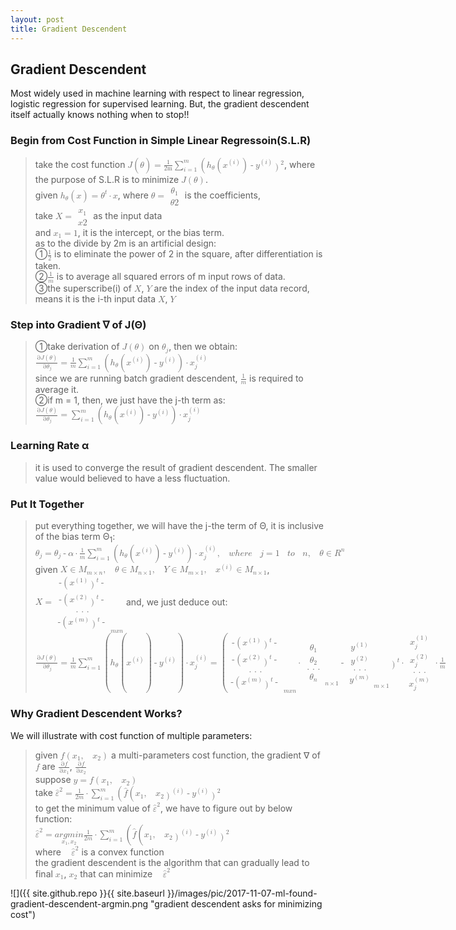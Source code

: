 ```yaml
---
layout: post
title: Gradient Descendent
---
```


## Gradient Descendent
<p class="message">
Most widely used in machine learning with respect to linear regression, logistic regression for supervised learning.  But, the gradient descendent itself actually knows nothing when to stop!!    
</p>

### Begin from Cost Function in Simple Linear Regressoin(S.L.R)
>take the cost function <math xmlns="http://www.w3.org/1998/Math/MathML"><mi>J</mi><mo>(</mo><mi>&#x3B8;</mi><mo>)</mo><mo>=</mo><mfrac><mstyle displaystyle="true"><mn>1</mn></mstyle><mstyle displaystyle="true"><mi>2m</mi></mstyle></mfrac><munderover><mo>&#x2211;</mo><mrow><mi>i</mi><mo>=</mo><mn>1</mn></mrow><mi>m</mi></munderover><mo>(</mo><msub><mi>h</mi><mi>&#x3B8;</mi></msub><mo>(</mo><msup><mi>x</mi><mrow><mo>(</mo><mi>i</mi><mo>)</mo></mrow></msup><mo>)</mo><mo>-</mo><msup><mi>y</mi><mrow><mo>(</mo><mi>i</mi><mo>)</mo></mrow></msup><msup><mo>)</mo><mn>2</mn></msup></math>, where the purpose of S.L.R is to minimize <math xmlns="http://www.w3.org/1998/Math/MathML"><mi>J</mi><mo>(</mo><mi>&#x3B8;</mi><mo>)</mo></math>.  
>given <math xmlns="http://www.w3.org/1998/Math/MathML"><msub><mi>h</mi><mi>&#x3B8;</mi></msub><mo>(</mo><mi>x</mi><mo>)</mo><mo>=</mo><msup><mi>&#x3B8;</mi><mi>t</mi></msup><mo>&#xB7;</mo><mi>x</mi></math>, where <math xmlns="http://www.w3.org/1998/Math/MathML"><mi>&#x3B8;</mi><mo>=</mo><mfenced open="[" close="]"><mtable><mtr><mtd><msub><mi>&#x3B8;</mi><mn>1</mn></msub></mtd></mtr><mtr><mtd><mi>&#x3B8;</mi><mn>2</mn></mtd></mtr></mtable></mfenced></math> is the coefficients,  
>take <math xmlns="http://www.w3.org/1998/Math/MathML"><mi>X</mi><mo>=</mo><mfenced open="[" close="]"><mtable><mtr><mtd><msub><mi>x</mi><mn>1</mn></msub></mtd></mtr><mtr><mtd><mi>x</mi><mn>2</mn></mtd></mtr></mtable></mfenced></math> as the input data  
>and <math xmlns="http://www.w3.org/1998/Math/MathML"><msub><mi>x</mi><mn>1</mn></msub><mo>=</mo><mn>1</mn></math>, it is the intercept, or the bias term.  
>as to the divide by 2m is an artificial design:  
>&#10112;<math xmlns="http://www.w3.org/1998/Math/MathML"><mfrac><mn>1</mn><mn>2</mn></mfrac></math> is to eliminate the power of 2 in the square, after differentiation is taken.  
>&#10113;<math xmlns="http://www.w3.org/1998/Math/MathML"><mfrac><mn>1</mn><mi>m</mi></mfrac></math> is to average all squared errors of m input rows of data.  
>&#10114;the superscribe(i) of <math xmlns="http://www.w3.org/1998/Math/MathML"><mi>X</mi></math>, <math xmlns="http://www.w3.org/1998/Math/MathML"><mi>Y</mi></math> are the index of the input data record, means it is the i-th input data <math xmlns="http://www.w3.org/1998/Math/MathML"><mi>X</mi></math>, <math xmlns="http://www.w3.org/1998/Math/MathML"><mi>Y</mi></math>  

### Step into Gradient &nabla; of J(&Theta;)
>&#10112;take derivation of <math xmlns="http://www.w3.org/1998/Math/MathML"><mi>J</mi><mo>(</mo><mi>&#x3B8;</mi><mo>)</mo></math> on <math xmlns="http://www.w3.org/1998/Math/MathML"><msub><mi>&#x3B8;</mi><mi>j</mi></msub></math>, then we obtain:  
><math xmlns="http://www.w3.org/1998/Math/MathML"><mfrac><mrow><mo>&#x2202;</mo><mi>J</mi><mo>(</mo><mi>&#x3B8;</mi><mo>)</mo></mrow><mrow><mo>&#x2202;</mo><msub><mi>&#x3B8;</mi><mi>j</mi></msub></mrow></mfrac><mo>=</mo><mfrac><mn>1</mn><mi>m</mi></mfrac><munderover><mo>&#x2211;</mo><mrow><mi>i</mi><mo>=</mo><mn>1</mn></mrow><mi>m</mi></munderover><mo>(</mo><msub><mi>h</mi><mi>&#x3B8;</mi></msub><mo>(</mo><msup><mi>x</mi><mrow><mo>(</mo><mi>i</mi><mo>)</mo></mrow></msup><mo>)</mo><mo>-</mo><msup><mi>y</mi><mrow><mo>(</mo><mi>i</mi><mo>)</mo></mrow></msup><mo>)</mo><mo>&#xB7;</mo><msubsup><mi>x</mi><mi>j</mi><mrow><mo>(</mo><mi>i</mi><mo>)</mo></mrow></msubsup></math>  
>since we are running batch gradient descendent, <math xmlns="http://www.w3.org/1998/Math/MathML"><mfrac><mn>1</mn><mi>m</mi></mfrac></math> is required to average it.  
>&#10113;if m = 1, then, we just have the j-th term as:  
><math xmlns="http://www.w3.org/1998/Math/MathML"><mfrac><mrow><mo>&#x2202;</mo><mi>J</mi><mo>(</mo><mi>&#x3B8;</mi><mo>)</mo></mrow><mrow><mo>&#x2202;</mo><msub><mi>&#x3B8;</mi><mi>j</mi></msub></mrow></mfrac><mo>=</mo><munderover><mo>&#x2211;</mo><mrow><mi>i</mi><mo>=</mo><mn>1</mn></mrow><mi>m</mi></munderover><mo>(</mo><msub><mi>h</mi><mi>&#x3B8;</mi></msub><mo>(</mo><msup><mi>x</mi><mrow><mo>(</mo><mi>i</mi><mo>)</mo></mrow></msup><mo>)</mo><mo>-</mo><msup><mi>y</mi><mrow><mo>(</mo><mi>i</mi><mo>)</mo></mrow></msup><mo>)</mo><mo>&#xB7;</mo><msubsup><mi>x</mi><mi>j</mi><mrow><mo>(</mo><mi>i</mi><mo>)</mo></mrow></msubsup></math>  

### Learning Rate &alpha;

>it is used to converge the result of gradient descendent.  The smaller value would believed to have a less fluctuation.

### Put It Together

>put everything together, we will have the j-the term of &Theta;, it is inclusive of the bias term &Theta;<sub>1</sub>:  
><math xmlns="http://www.w3.org/1998/Math/MathML"><msub><mi>&#x3B8;</mi><mi>j</mi></msub><mo>=</mo><msub><mi>&#x3B8;</mi><mi>j</mi></msub><mo>-</mo><mi>&#x3B1;</mi><mo>&#xB7;</mo><mfrac><mn>1</mn><mi>m</mi></mfrac><munderover><mo>&#x2211;</mo><mrow><mi>i</mi><mo>=</mo><mn>1</mn></mrow><mi>m</mi></munderover><mo>(</mo><msub><mi>h</mi><mi>&#x3B8;</mi></msub><mo>(</mo><msup><mi>x</mi><mrow><mo>(</mo><mi>i</mi><mo>)</mo></mrow></msup><mo>)</mo><mo>-</mo><msup><mi>y</mi><mrow><mo>(</mo><mi>i</mi><mo>)</mo></mrow></msup><mo>)</mo><mo>&#xB7;</mo><msubsup><mi>x</mi><mi>j</mi><mrow><mo>(</mo><mi>i</mi><mo>)</mo></mrow></msubsup><mo>,</mo><mo>&#xA0;</mo><mi>w</mi><mi>h</mi><mi>e</mi><mi>r</mi><mi>e</mi><mo>&#xA0;</mo><mi>j</mi><mo>=</mo><mn>1</mn><mo>&#xA0;</mo><mi>t</mi><mi>o</mi><mo>&#xA0;</mo><mi>n</mi><mo>,</mo><mo>&#xA0;</mo><mi>&#x3B8;</mi><mo>&#x2208;</mo><msup><mi>R</mi><mi>n</mi></msup></math>  
>given <math xmlns="http://www.w3.org/1998/Math/MathML"><mi>X</mi><mo>&#x2208;</mo><msub><mi>M</mi><mrow><mi>m</mi><mo>&#xD7;</mo><mi>n</mi></mrow></msub><mo>,</mo><mo>&#xA0;</mo><mi>&#x3B8;</mi><mo>&#x2208;</mo><msub><mi>M</mi><mrow><mi>n</mi><mo>&#xD7;</mo><mn>1</mn></mrow></msub><mo>,</mo><mo>&#xA0;</mo><mi>Y</mi><mo>&#x2208;</mo><msub><mi>M</mi><mrow><mi>m</mi><mo>&#xD7;</mo><mn>1</mn></mrow></msub><mo>,</mo><mo>&#xA0;</mo><msup><mi>x</mi><mrow><mo>(</mo><mi>i</mi><mo>)</mo></mrow></msup><mo>&#x2208;</mo><msub><mi>M</mi><mrow><mi>n</mi><mo>&#xD7;</mo><mn>1</mn></mrow></msub></math>,  
><math xmlns="http://www.w3.org/1998/Math/MathML"><mi>X</mi><mo>=</mo><msub><mfenced open="[" close="]"><mtable><mtr><mtd><mo>-</mo><mo>(</mo><msup><mi>x</mi><mrow><mo>(</mo><mn>1</mn><mo>)</mo></mrow></msup><msup><mo>)</mo><mi>t</mi></msup><mo>-</mo></mtd></mtr><mtr><mtd><mo>-</mo><mo>(</mo><msup><mi>x</mi><mrow><mo>(</mo><mn>2</mn><mo>)</mo></mrow></msup><msup><mo>)</mo><mi>t</mi></msup><mo>-</mo></mtd></mtr><mtr><mtd><mo>.</mo><mo>.</mo><mo>.</mo></mtd></mtr><mtr><mtd><mo>-</mo><mo>(</mo><msup><mi>x</mi><mrow><mo>(</mo><mi>m</mi><mo>)</mo></mrow></msup><msup><mo>)</mo><mi>t</mi></msup><mo>-</mo></mtd></mtr></mtable></mfenced><mrow><mi>m</mi><mi>x</mi><mi>n</mi></mrow></msub></math>
>and, we just deduce out:  
><math xmlns="http://www.w3.org/1998/Math/MathML"><mfrac><mrow><mo>&#x2202;</mo><mi>J</mi><mo>(</mo><mi>&#x3B8;</mi><mo>)</mo></mrow><mrow><mo>&#x2202;</mo><msub><mi>&#x3B8;</mi><mi>j</mi></msub></mrow></mfrac><mo>=</mo><mfrac><mn>1</mn><mi>m</mi></mfrac><munderover><mo>&#x2211;</mo><mrow><mi>i</mi><mo>=</mo><mn>1</mn></mrow><mi>m</mi></munderover><mo>(</mo><msub><mi>h</mi><mi>&#x3B8;</mi></msub><mo>(</mo><msup><mi>x</mi><mrow><mo>(</mo><mi>i</mi><mo>)</mo></mrow></msup><mo>)</mo><mo>-</mo><msup><mi>y</mi><mrow><mo>(</mo><mi>i</mi><mo>)</mo></mrow></msup><mo>)</mo><mo>&#xB7;</mo><msubsup><mi>x</mi><mi>j</mi><mrow><mo>(</mo><mi>i</mi><mo>)</mo></mrow></msubsup><mspace linebreak="newline"/><mo>=</mo><mo>(</mo><msub><mfenced open="[" close="]"><mtable><mtr><mtd><mo>-</mo><mo>(</mo><msup><mi>x</mi><mrow><mo>(</mo><mn>1</mn><mo>)</mo></mrow></msup><msup><mo>)</mo><mi>t</mi></msup><mo>-</mo></mtd></mtr><mtr><mtd><mo>-</mo><mo>(</mo><msup><mi>x</mi><mrow><mo>(</mo><mn>2</mn><mo>)</mo></mrow></msup><msup><mo>)</mo><mi>t</mi></msup><mo>-</mo></mtd></mtr><mtr><mtd><mo>.</mo><mo>.</mo><mo>.</mo></mtd></mtr><mtr><mtd><mo>-</mo><mo>(</mo><msup><mi>x</mi><mrow><mo>(</mo><mi>m</mi><mo>)</mo></mrow></msup><msup><mo>)</mo><mi>t</mi></msup><mo>-</mo></mtd></mtr></mtable></mfenced><mrow><mi>m</mi><mi>x</mi><mi>n</mi></mrow></msub><mo>&#xB7;</mo><msub><mfenced open="[" close="]"><mtable><mtr><mtd><msub><mi>&#x3B8;</mi><mn>1</mn></msub></mtd></mtr><mtr><mtd><msub><mi>&#x3B8;</mi><mn>2</mn></msub></mtd></mtr><mtr><mtd><mo>.</mo><mo>.</mo><mo>.</mo></mtd></mtr><mtr><mtd><msub><mi>&#x3B8;</mi><mi>n</mi></msub></mtd></mtr></mtable></mfenced><mrow><mi>n</mi><mo>&#xD7;</mo><mn>1</mn></mrow></msub><mo>-</mo><msub><mfenced open="[" close="]"><mtable><mtr><mtd><msup><mi>y</mi><mrow><mo>(</mo><mn>1</mn><mo>)</mo></mrow></msup></mtd></mtr><mtr><mtd><msup><mi>y</mi><mrow><mo>(</mo><mn>2</mn><mo>)</mo></mrow></msup></mtd></mtr><mtr><mtd><mo>.</mo><mo>.</mo><mo>.</mo></mtd></mtr><mtr><mtd><msup><mi>y</mi><mrow><mo>(</mo><mi>m</mi><mo>)</mo></mrow></msup></mtd></mtr></mtable></mfenced><mrow><mi>m</mi><mo>&#xD7;</mo><mn>1</mn></mrow></msub><msup><mo>)</mo><mi>t</mi></msup><mo>&#xB7;</mo><mfenced open="[" close="]"><mtable><mtr><mtd><msubsup><mi>x</mi><mi>j</mi><mrow><mo>(</mo><mn>1</mn><mo>)</mo></mrow></msubsup></mtd></mtr><mtr><mtd><msubsup><mi>x</mi><mi>j</mi><mrow><mo>(</mo><mn>2</mn><mo>)</mo></mrow></msubsup></mtd></mtr><mtr><mtd><mo>.</mo><mo>.</mo><mo>.</mo></mtd></mtr><mtr><mtd><msubsup><mi>x</mi><mi>j</mi><mrow><mo>(</mo><mi>m</mi><mo>)</mo></mrow></msubsup></mtd></mtr></mtable></mfenced><mo>&#xB7;</mo><mfrac><mn>1</mn><mi>m</mi></mfrac></math>

### Why Gradient Descendent Works?
We will illustrate with cost function of multiple parameters:
>given <math xmlns="http://www.w3.org/1998/Math/MathML"><mi>f</mi><mo>(</mo><msub><mi>x</mi><mn>1</mn></msub><mo>,</mo><mo>&#xA0;</mo><msub><mi>x</mi><mn>2</mn></msub><mo>)</mo></math> a multi-parameters cost function, the gradient &nabla; of <math xmlns="http://www.w3.org/1998/Math/MathML"><mi>f</mi></math> are <math xmlns="http://www.w3.org/1998/Math/MathML"><mfrac><mrow><mo>&#x2202;</mo><mi>f</mi></mrow><mrow><mo>&#x2202;</mo><msub><mi>x</mi><mn>1</mn></msub></mrow></mfrac></math>, <math xmlns="http://www.w3.org/1998/Math/MathML"><mfrac><mstyle displaystyle="true"><mo>&#x2202;</mo><mi>f</mi></mstyle><mstyle displaystyle="true"><mo>&#x2202;</mo><msub><mi>x</mi><mn>2</mn></msub></mstyle></mfrac></math>  
>suppose <math xmlns="http://www.w3.org/1998/Math/MathML"><mi>y</mi><mo>=</mo><mi>f</mi><mo>(</mo><msub><mi>x</mi><mn>1</mn></msub><mo>,</mo><mo>&#xA0;</mo><msub><mi>x</mi><mn>2</mn></msub><mo>)</mo></math>  
>take <math xmlns="http://www.w3.org/1998/Math/MathML"><msup><mover><mi>&#x3B5;</mi><mo>^</mo></mover><mn>2</mn></msup><mo>=</mo><mfrac><mn>1</mn><mrow><mn>2</mn><mi>m</mi></mrow></mfrac><mo>&#xB7;</mo><munderover><mo>&#x2211;</mo><mrow><mi>i</mi><mo>=</mo><mn>1</mn></mrow><mi>m</mi></munderover><mo>(</mo><mover><mi>f</mi><mo>^</mo></mover><mo>(</mo><msub><mi>x</mi><mn>1</mn></msub><mo>,</mo><mo>&#xA0;</mo><msub><mi>x</mi><mn>2</mn></msub><msup><mo>)</mo><mrow><mo>(</mo><mi>i</mi><mo>)</mo></mrow></msup><mo>-</mo><msup><mi>y</mi><mrow><mo>(</mo><mi>i</mi><mo>)</mo></mrow></msup><msup><mo>)</mo><mn>2</mn></msup></math>  
>to get the minimum value of <math xmlns="http://www.w3.org/1998/Math/MathML"><msup><mover><mi>&#x3B5;</mi><mo>^</mo></mover><mn>2</mn></msup></math>, we have to figure out by below function:  
><math xmlns="http://www.w3.org/1998/Math/MathML"><msup><mover><mi>&#x3B5;</mi><mo>^</mo></mover><mn>2</mn></msup><mo>=</mo><munder><mrow><mi>a</mi><mi>r</mi><mi>g</mi><mi>m</mi><mi>i</mi><mi>n</mi></mrow><mrow><msub><mi>x</mi><mn>1</mn></msub><mo>,</mo><msub><mi>x</mi><mn>2</mn></msub></mrow></munder><mfrac><mn>1</mn><mrow><mn>2</mn><mi>m</mi></mrow></mfrac><mo>&#xB7;</mo><munderover><mo>&#x2211;</mo><mrow><mi>i</mi><mo>=</mo><mn>1</mn></mrow><mi>m</mi></munderover><mo>(</mo><mover><mi>f</mi><mo>^</mo></mover><mo>(</mo><msub><mi>x</mi><mn>1</mn></msub><mo>,</mo><mo>&#xA0;</mo><msub><mi>x</mi><mn>2</mn></msub><msup><mo>)</mo><mrow><mo>(</mo><mi>i</mi><mo>)</mo></mrow></msup><mo>-</mo><msup><mi>y</mi><mrow><mo>(</mo><mi>i</mi><mo>)</mo></mrow></msup><msup><mo>)</mo><mn>2</mn></msup></math>  
>where <math xmlns="http://www.w3.org/1998/Math/MathML"><mo>&#xA0;</mo><msup><mover><mi>&#x3B5;</mi><mo>^</mo></mover><mn>2</mn></msup></math> is a convex function  
>the gradient descendent is the algorithm that can gradually lead to final <math xmlns="http://www.w3.org/1998/Math/MathML"><msub><mi>x</mi><mn>1</mn></msub></math>, <math xmlns="http://www.w3.org/1998/Math/MathML"><msub><mi>x</mi><mn>2</mn></msub></math> that can minimize <math xmlns="http://www.w3.org/1998/Math/MathML"><mo>&#xA0;</mo><msup><mover><mi>&#x3B5;</mi><mo>^</mo></mover><mn>2</mn></msup></math>  

![]({{ site.github.repo }}{{ site.baseurl }}/images/pic/2017-11-07-ml-found-gradient-descendent-argmin.png "gradient descendent asks for minimizing cost")
